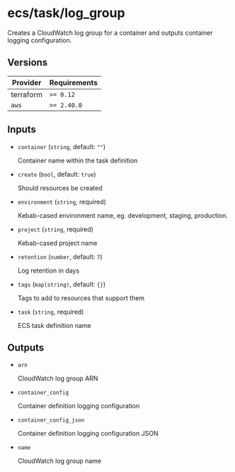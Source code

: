 # ecs/task/log_group

Creates a CloudWatch log group for a container and outputs container logging configuration.

<!-- bin/docs -->

## Versions

| Provider | Requirements |
|-|-|
| terraform | `>= 0.12` |
| `aws` | `>= 2.40.0` |

## Inputs

* `container` (`string`, default: `""`)

    Container name within the task definition

* `create` (`bool`, default: `true`)

    Should resources be created

* `environment` (`string`, required)

    Kebab-cased environment name, eg. development, staging, production.

* `project` (`string`, required)

    Kebab-cased project name

* `retention` (`number`, default: `7`)

    Log retention in days

* `tags` (`map(string)`, default: `{}`)

    Tags to add to resources that support them

* `task` (`string`, required)

    ECS task definition name



## Outputs

* `arn`

    CloudWatch log group ARN

* `container_config`

    Container definition logging configuration

* `container_config_json`

    Container definition logging configuration JSON

* `name`

    CloudWatch log group name

